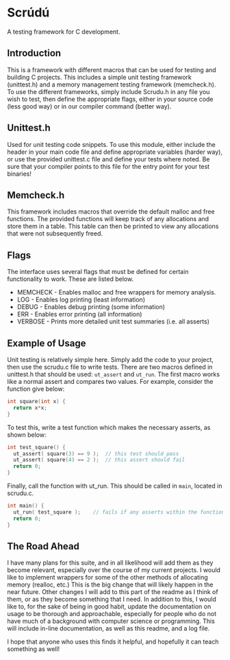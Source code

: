 # Scrúdú
A testing framework for C development.

## Introduction
This is a framework with different macros that can be used for testing and building
C projects. This includes a simple unit testing framework (unittest.h) and a memory
management testing framework (memcheck.h). To use the different frameworks, simply
include Scrudu.h in any file you wish to test, then define the appropriate flags,
either in your source code (less good way) or in our compiler command (better way).

## Unittest.h
Used for unit testing code snippets. To use this module, either include the header
in your main code file and define appropriate variables (harder way), or use the
provided unittest.c file and define your tests where noted. Be sure that your
compiler points to this file for the entry point for your test binaries!

## Memcheck.h
This framework includes macros that override the default malloc and free functions.
The provided functions will keep track of any allocations and store them in a table.
This table can then be printed to view any allocations that were not subsequently
freed.

## Flags
The interface uses several flags that must be defined for certain functionality
to work. These are listed below.
* MEMCHECK - Enables malloc and free wrappers for memory analysis.
* LOG      - Enables log printing (least information)
* DEBUG    - Enables debug printing (some information)
* ERR      - Enables error printing (all information)
* VERBOSE  - Prints more detailed unit test summaries (i.e. all asserts)

## Example of Usage
Unit testing is relatively simple here. Simply add the code to your project,
then use the scrudu.c file to write tests. There are two macros defined in
unittest.h that should be used: `ut_assert` and `ut_run`. The first macro works
like a normal assert and compares two values. For example, consider the function
give below:
```C
int square(int x) {
  return x*x;
}
```
To test this, write a test function which makes the necessary asserts, as shown
below:
```C
int test_square() {
  ut_assert( square(3) == 9 );  // this test should pass
  ut_assert( square(4) == 2 );  // this assert should fail
  return 0;
}
```
Finally, call the function with ut_run. This should be called in `main`, located
in scrudu.c.
```C
int main() {
  ut_run( test_square );    // fails if any asserts within the function fail
  return 0;
}
```

## The Road Ahead

I have many plans for this suite, and in all likelihood will add them as they
become relevant, especially over the course of my current projects. I would like
to implement wrappers for some of the other methods of allocating memory
(realloc, etc.) This is the big change that will likely happen in the near
future. Other changes I will add to this part of the readme as I think of them,
or as they become something that I need. In addition to this, I would like to,
for the sake of being in good habit, update the documentation on usage to be
thorough and approachable, especially for people who do not have much of a
background with computer science or programming. This will include in-line
documentation, as well as this readme, and a log file.

I hope that anyone who uses this finds it helpful, and hopefully it can teach
something as well!
